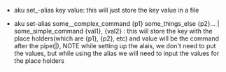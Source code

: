 - aku set_-alias key value: this will just store the key value in a file

- aku set-alias some__complex_command {p1} some_things_else {p2}... | some_simple_command {val1}, {val2} : this will store the key with the place holders(which are {p1}, {p2}, etc) and value will be the command after the pipe(|), NOTE while setting up the alais, we don't need to put the values, but while using the alias we will need to input the values for the place holders


